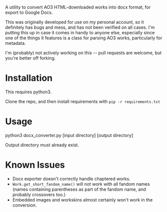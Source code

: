 A utility to convert AO3 HTML-downloaded works into docx format, for export to
Google Docs.

This was originally developed for use on my personal account, so it definitely
has bugs and mess, and has not been verified on all cases. I'm putting this up
in case it comes in handy to anyone else, especially since one of the things it
features is a class for parsing AO3 works, particularly for metadata.

I'm (probably) not actively working on this -- pull requests are welcome, but
you're better off forking.

# Installation

This requires python3.

Clone the repo, and then install requirements with `pip -r requirements.txt`

# Usage

python3 docx_converter.py [input directory] [output directory]

Output directory must already exist.

# Known Issues

* Docx exporter doesn't correctly handle chaptered works.
* `Work.get_short_fandom_name()` will not work with all fandom names (names
  containing parentheses as part of the fandom name, and probably crossovers too.)
* Embedded images and workskins almost certainly won't work in the conversion.

 

